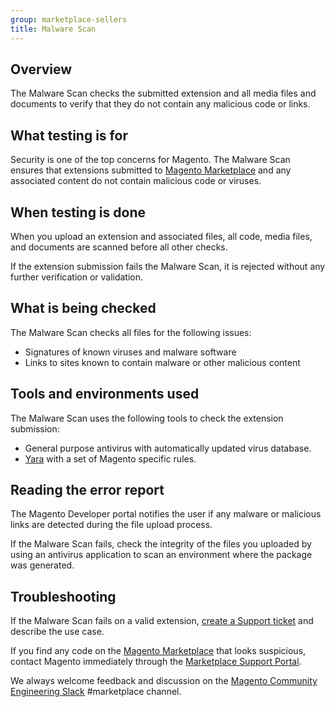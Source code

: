 ```yaml
---
group: marketplace-sellers
title: Malware Scan
---
```


## Overview

The Malware Scan checks the submitted extension and all media files and documents to verify that they do not contain any malicious code or links.

## What testing is for

Security is one of the top concerns for Magento. The Malware Scan ensures that extensions submitted to [Magento Marketplace](https://marketplace.magento.com/) and any associated content do not contain malicious code or viruses.

## When testing is done

When you upload an extension and associated files, all code, media files, and documents are scanned before all other checks.

If the extension submission fails the Malware Scan, it is rejected without any further verification or validation.

## What is being checked

The Malware Scan checks all files for the following issues:

-  Signatures of known viruses and malware software
-  Links to sites known to contain malware or other malicious content

## Tools and environments used

The Malware Scan uses the following tools to check the extension submission:

-  General purpose antivirus with automatically updated virus database.
-  [Yara](https://github.com/virustotal/yara) with a set of Magento specific rules.

## Reading the error report

The Magento Developer portal notifies the user if any malware or malicious links are detected during the file upload process.

If the Malware Scan fails, check the integrity of the files you uploaded by using an antivirus application to scan an environment where the package was generated.

## Troubleshooting

If the Malware Scan fails on a valid extension, [create a Support ticket](https://marketplacesupport.magento.com/hc/en-us) and describe the use case.

If you find any code on the [Magento Marketplace](https://marketplace.magento.com/) that looks suspicious, contact Magento immediately through the [Marketplace Support Portal](https://marketplacesupport.magento.com/hc/en-us).

We always welcome feedback and discussion on the [Magento Community Engineering Slack](https://magentocommeng.slack.com/archives/C7SL5CGDN) #marketplace channel.
